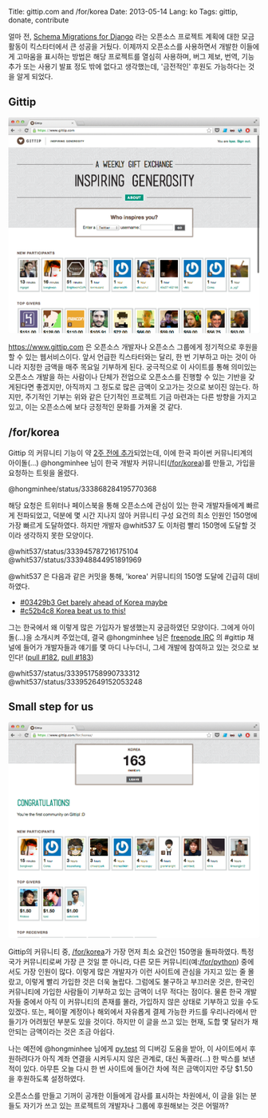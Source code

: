 Title: gittip.com and /for/korea
Date: 2013-05-14
Lang: ko
Tags: gittip, donate, contribute

얼마 전, [Schema Migrations for Django](http://www.kickstarter.com/projects/andrewgodwin/schema-migrations-for-django) 라는 오픈소스 프로젝트 계획에 대한 모금 활동이 킥스타터에서 큰 성공을 거뒀다. 이제까지 오픈소스를 사용하면서 개발한 이들에게 고마움을 표시하는 방법은 해당 프로젝트를 열심히 사용하며, 버그 제보, 번역, 기능 추가 또는 사용기 발표 정도 밖에 없다고 생각했는데, '금전적인' 후원도 가능하다는 것을 알게 되었다.


Gittip
------

![gittip.png](./images/2013-05/gittip.png)

<https://www.gittip.com> 은 오픈소스 개발자나 오픈소스 그룹에게 정기적으로 후원을 할 수 있는 웹서비스이다. 앞서 언급한 킥스타터와는 달리, 한 번 기부하고 마는 것이 아니라 지정한 금액을 매주 목요일 기부하게 된다.
궁극적으로 이 사이트를 통해 의미있는 오픈소스 개발을 하는 사람이나 단체가 전업으로 오픈소스를 진행할 수 있는 기반을 갖게된다면 좋겠지만, 아직까지 그 정도로 많은 금액이 오고가는 것으로 보이진 않는다. 하지만, 주기적인 기부는 위와 같은 단기적인 프로젝트 기금 마련과는 다른 방향을 가지고 있고, 이는 오픈소스에 보다 긍정적인 문화를 가져올 것 같다.


/for/korea
----------

Gittip 의 커뮤니티 기능이 약 [2주 전에 추가](https://github.com/gittip/www.gittip.com/commit/f2ca1fa1f3eb1c8cabe9b98bebc1e180dd669e61)되었는데, 이에 한국 파이썬 커뮤니티계의 아이돌(...) @hongminhee 님이 한국 개발자 커뮤니티([/for/korea](https://www.gittip.com/for/korea/))를 만들고, 가입을 요청하는 트윗을 올렸다.

@hongminhee/status/333868284195770368

해당 요청은 트위터나 페이스북을 통해 오픈소스에 관심이 있는 한국 개발자들에게 빠르게 전파되었고, 덕분에 몇 시간 지나지 않아 커뮤니티 구성 요건의 최소 인원인 150명에 가장 빠르게 도달하였다. 하지만 개발자 @whit537 도 이처럼 빨리 150명에 도달할 것이라 생각하지 못한 모양이다.

@whit537/status/333945787216175104
@whit537/status/333948844951891969

@whit537 은 다음과 같은 커밋을 통해, 'korea' 커뮤니티의 150명 도달에 긴급히 대비하였다.

 - [#03429b3 Get barely ahead of Korea maybe](https://github.com/gittip/www.gittip.com/commit/03429b36850b163879afc64b35d160f8f3c13146)
 - [#c52b4c8 Korea beat us to this!](https://github.com/gittip/www.gittip.com/commit/c52b4c8d817e9c86453f118bbae72d355dedb0b3)

그는 한국에서 왜 이렇게 많은 가입자가 발생했는지 궁금하였던 모양이다. 그에게 아이돌(...)을 소개시켜 주었는데, 결국 @hongminhee 님은 [freenode IRC](http://freenode.net/) 의 #gittip 채널에 들어가 개발자들과 얘기를 몇 마디 나누더니, 그세 개발에 참여하고 있는 것으로 보인다! ([pull #182](https://github.com/gittip/aspen-python/pull/182), [pull #183](https://github.com/gittip/aspen-python/pull/183)) 

@whit537/status/333951758990733312
@whit537/status/333952649152053248

Small step for us
-----------------

![gittip-korea.png](./images/2013-05/gittip-korea.png)

Gittip의 커뮤니티 중, [/for/korea](https://www.gittip.com/for/korea/)가 가장 먼저 최소 요건인 150명을 돌파하였다. 특정 국가 커뮤니티로써 가장 큰 것일 뿐 아니라, 다른 모든 커뮤니티(예:[/for/python](https://www.gittip.com/for/python/)) 중에서도 가장 인원이 많다. 이렇게 많은 개발자가 이런 사이트에 관심을 가지고 있는 줄 몰랐고, 이렇게 빨리 가입한 것은 더욱 놀랍다. 그럼에도 불구하고 부끄러운 것은, 한국인 커뮤니티에 가입한 사람들이 기부하고 있는 금액이 너무 적다는 점이다. 물론 한국 개발자들 중에서 아직 이 커뮤니티의 존재를 몰라, 가입하지 않은 상태로 기부하고 있을 수도 있겠다. 또는, 페이팔 계정이나 해외에서 자유롭게 결제 가능한 카드를 우리나라에서 만들기가 어려웠던 부분도 있을 것이다. 하지만 이 글을 쓰고 있는 현재, 도합 몇 달러가 채 안되는 금액이라는 것은 조금 아쉽다.
 
나는 예전에 @hongminhee 님에게 [py.test](http://pytest.org/latest/) 의 디버깅 도움을 받아, 이 사이트에서 후원하려다가 아직 계좌 연결을 시켜두시지 않은 관계로, 대신 독콜라(...) 한 박스를 보낸적이 있다. 아무튼 오늘 다시 한 번 사이트에 들어간 차에 적은 금액이지만 주당 $1.50 을 후원하도록 설정하였다.

오픈소스를 만들고 기꺼이 공개한 이들에게 감사를 표시하는 차원에서, 이 글을 읽는 분들도 자기가 쓰고 있는 프로젝트의 개발자나 그룹에 후원해보는 것은 어떨까?
